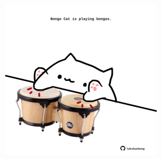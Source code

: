 <!-- built at 29/08/2021, 01:46:37 UTC -->
<p align="center">
  <img width="500" height="500" src="./ReadmeImage.svg">
</p>
